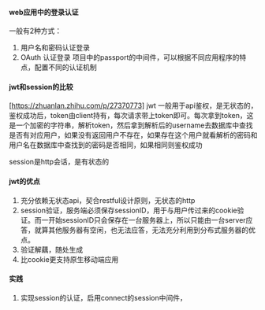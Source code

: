 #### web应用中的登录认证
一般有2种方式：
1. 用户名和密码认证登录
2. OAuth 认证登录
项目中的passport的中间件，可以根据不同应用程序的特点，配置不同的认证机制


#### jwt和session的比较
[https://zhuanlan.zhihu.com/p/27370773]
jwt 一般用于api鉴权，是无状态的，鉴权成功后，token由client持有，每次请求带上token即可。每次拿到token，这是一个加密的字符串，解析token，然后拿到解析后的username去数据库中查找是否有对应用户，如果没有返回用户不存在，如果存在这个用户就看解析的密码和用户名在数据库中查找到的密码是否相同，如果相同则鉴权成功

session是http会话，是有状态的

#### jwt的优点
1. 充分依赖无状态api，契合restful设计原则，无状态的http
2. session验证，服务端必须保存sessionID，用于与用户传过来的cookie验证。而一开始sessionID只会保存在一台服务器上，所以只能由一台server应答，就算其他服务器有空闲，也无法应答，无法充分利用到分布式服务器的优点。
3. 验证解藕，随处生成
4. 比cookie更支持原生移动端应用

#### 实践
1. 实现session的认证，启用connect的session中间件，

